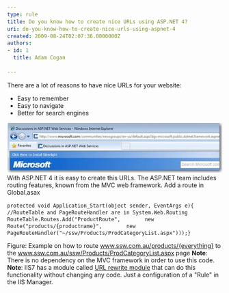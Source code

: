 ```yaml
---
type: rule
title: Do you know how to create nice URLs using ASP.NET 4?
uri: do-you-know-how-to-create-nice-urls-using-aspnet-4
created: 2009-08-24T02:07:36.0000000Z
authors:
- id: 1
  title: Adam Cogan

---
```


There are a lot of reasons to have nice URLs for your website:<br>
- Easy to remember
- Easy to navigate
- Better for search engines

![ Bad example – This URL is impossible to remember for your users, and even search don’t like these URLs ![Good example – Nice clean URL, easy to remember, easy to guess where I am and good for search engines](GoodURL.jpg) ](BadURL.jpg) 
With ASP.NET 4 it is easy to create this URLs. The ASP.NET team includes routing features, known from the MVC web framework.
 Add a route in Global.asax


```
protected void Application_Start(object sender, EventArgs e){    //RouteTable and PageRouteHandler are in System.Web.Routing    RouteTable.Routes.Add("ProductRoute",        new Route("products/{productname}",        new PageRouteHandler("~/ssw/Products/ProdCategoryList.aspx")));}
```

Figure: Example on how to route www.ssw.com.au/products/{everything} to the www.ssw.com.au/ssw/Products/ProdCategoryList.aspx page 
**Note**: There is no dependency on the MVC framework in order to use this code.
**Note**: IIS7 has a module called [URL rewrite module](http://www.iis.net/learn/extensions/url-rewrite-module/using-the-url-rewrite-module) that can do this functionality without changing any code. Just a configuration of a "Rule" in the IIS Manager.
